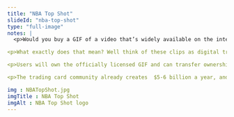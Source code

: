 ```yaml
--- 
title: "NBA Top Shot"
slideId: "nba-top-shot"
type: "full-image"
notes: |
  <p>Would you buy a GIF of a video that’s widely available on the internet, just to say that you “own” that GIF? Well some projects are already doing exactly that, and are gaining some interesting partners. As you might have guessed, one of those is the National Basketball Association. According to the NBA's website, "NBA Top Shot is a blockchain-based platform that allows fans to buy, sell and trade numbered versions of specific, officially-licensed video highlights."</p>

<p>What exactly does that mean? Well think of these clips as digital trading cards, just with animated card art that can't be achieved on a physical card. A highlight in GIF form can be turned into a licensed collectible, and NBA top shot is tracking ownership of these highlights via a blockchain.</p>

<p>Users will own the officially licensed GIF and can transfer ownership at any time, just as if they were trading the card to a friend. These GIFs can be sold on a marketplace, or can be traded for each other. Packs are sold through the official NBA Top Shot website for between $9 and $230 dollars and they receive the mystery virtual card or cards that are inside. It could be a LeBron James highlight, one of which sold for $71,000, or more likely something less valuable. There's a risk to losing money most of the time when you're opening packs, but the wild demand for NBA top shot actually had every pack's contents going for above pack price. This isn't the case anymore as some of the initial demand has waned, but there is still a robust market for owning these GIFs, even if they are purely virtual.</p>

<p>The trading card community already creates  $5-6 billion a year, and it's no surprise that massive sports leagues want to get in on a technology that has a chance to greatly impact a revenue stream surrounding the sport. However sports aren't the only industry likely to be impacted by NFTs.</p>

img : NBATopShot.jpg
imgTitle : NBA Top Shot
imgAlt : NBA Top Shot logo
---
```

